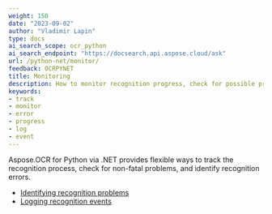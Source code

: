```yaml
---
weight: 150
date: "2023-09-02"
author: "Vladimir Lapin"
type: docs
ai_search_scope: ocr_python
ai_search_endpoint: "https://docsearch.api.aspose.cloud/ask"
url: /python-net/monitor/
feedback: OCRPYNET
title: Monitoring
description: How to monitor recognition progress, check for possible problems, and identify recognition errors.
keywords:
- track
- monitor
- error
- progress
- log
- event
---
```


Aspose.OCR for Python via .NET provides flexible ways to track the recognition process, check for non-fatal problems, and identify recognition errors.

- [Identifying recognition problems](/ocr/python-net/identify-problems/)
- [Logging recognition events](/ocr/python-net/logging/)
